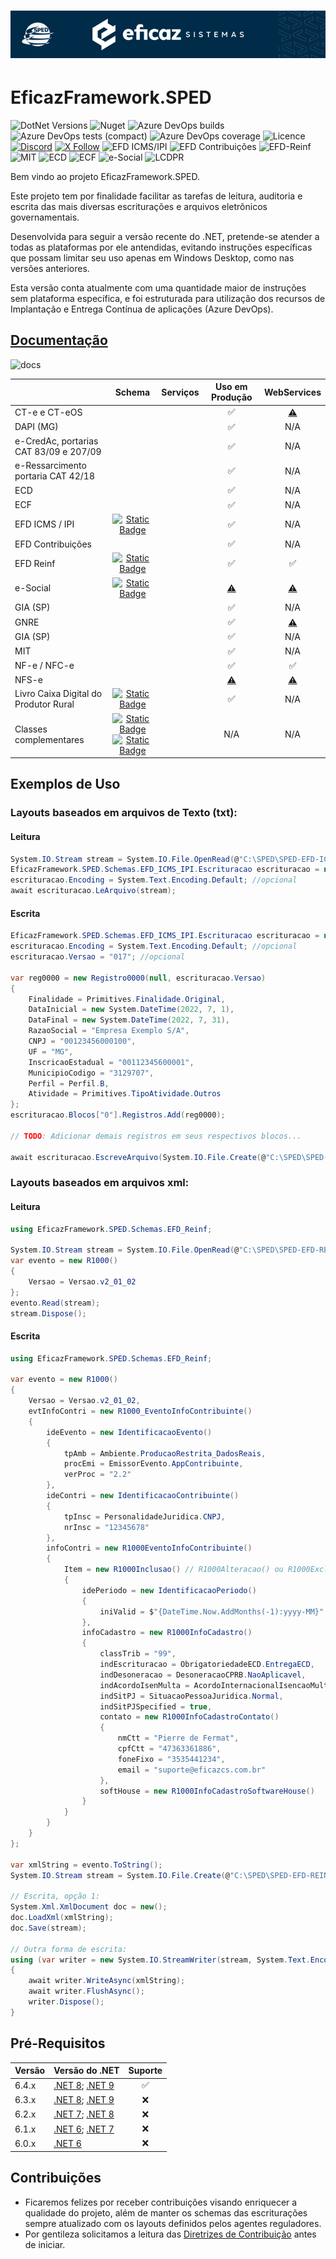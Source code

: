 # <p align="center"> ![EficazFramework.SPED](Assets/GitHub-HeaderReadme.png)
# EficazFramework.SPED

![DotNet Versions](https://img.shields.io/static/v1?label=dotnet&message=8.0%20%7C%209.0&color=blueviolet&style=flat-square&logo=dotnet)
![Nuget](https://eficazshields.azurewebsites.net/nuget/v/EficazFramework.SPED?style=flat-square)
![Azure DevOps builds](https://eficazshields.azurewebsites.net/azure-devops/build/eficazcs/EficazFramework/21?&logo=azurepipelines&logoColor=white&style=flat-square)
![Azure DevOps tests (compact)](https://eficazshields.azurewebsites.net/azure-devops/tests/eficazcs/EficazFramework/21?compact_message&logo=azuredevops&logoColor=white&style=flat-square)
![Azure DevOps coverage](https://eficazshields.azurewebsites.net/azure-devops/coverage/eficazcs/EficazFramework/21?logo=codecov&logoColor=white&style=flat-square)
![Licence](https://img.shields.io/static/v1?label=licence&message=MIT&color=blue&style=flat-square&logo=github&logoColor=white)
[![Discord](https://eficazshields.azurewebsites.net/discord/846078359498653706?color=purple&logo=discord&logoColor=white&style=flat-square)](https://discord.gg/UrVkCB2Jms)
[![X Follow](https://eficazshields.azurewebsites.net/twitter/follow/EficazCS?color=blue&logo=x&logoColor=white&style=flat-square)](https://twitter.com/EficazCS)
![EFD ICMS/IPI](https://eficazshields.azurewebsites.net/badge/EFD%20ICMS%2FIPI-v019-red?style=flat-square)
![EFD Contribuições](https://eficazshields.azurewebsites.net/badge/EFD%20Contribuições-v006-blue?style=flat-square)
![EFD-Reinf](https://eficazshields.azurewebsites.net/badge/EFD%20Reinf-v2.1.2.B-ff69b4?style=flat-square)
![MIT](https://eficazshields.azurewebsites.net/badge/MIT-v1.0-lightblue?style=flat-square)
![ECD](https://eficazshields.azurewebsites.net/badge/ECD-v9.00-brightgreen?style=flat-square) 
![ECF](https://eficazshields.azurewebsites.net/badge/ECF-v0007-orange?style=flat-square) 
![e-Social](https://eficazshields.azurewebsites.net/badge/eSocial-vS_01_03_00-yellow?style=flat-square)
![LCDPR](https://eficazshields.azurewebsites.net/badge/LCDPR-v0013-greenyellow?style=flat-square)

   Bem vindo ao projeto EficazFramework.SPED.
   
   Este projeto tem por finalidade facilitar as tarefas de leitura, auditoria e escrita das mais diversas escriturações e arquivos eletrônicos governamentais.
   
   Desenvolvida para seguir a versão recente do .NET, pretende-se atender a todas as plataformas por ele antendidas, evitando instruções específicas que possam limitar seu uso apenas em Windows Desktop, como nas versões anteriores.
   
   Esta versão conta atualmente com uma quantidade maior de instruções sem plataforma específica, e foi estruturada para utilização dos recursos de Implantação e Entrega Contínua de aplicações (Azure DevOps).


## [Documentação](/Docs/Api/EficazFrameworkSPED.md) 
![docs](https://eficazshields.azurewebsites.net/badge/docs-em%20construção-orange?style=flat-square)

|                                        | Schema                                                                                                                                                     | Serviços | Uso em Produção| WebServices |
|:---------------------------------------|:----------------------------------------------------------------------------------------------------------------------------------------------------------:|----------|:--------------:|:-----------:|
| CT-e e CT-eOS                          |                                                                                                                                                            |          | ✅ | [⚠️](## "Apenas CTeDistribuicaoDFe e ConsultaProtocolo") |
| DAPI (MG)                              |                                                                                                                                                            |          | ✅ | N/A |
| e-CredAc, portarias CAT 83/09 e 207/09 |                                                                                                                                                            |          | ✅ | N/A |
| e-Ressarcimento portaria CAT 42/18     |                                                                                                                                                            |          | ✅ | N/A |
| ECD                                    |                                                                                                                                                            |          | ✅ | N/A |
| ECF                                    |                                                                                                                                                            |          | ✅ | N/A |
| EFD ICMS / IPI                         | [![Static Badge](https://img.shields.io/badge/consultar-green)](/Docs/Api/EficazFramework.SPED.Schemas.EFD_ICMS_IPI.md)                                    |          | ✅ | N/A |
| EFD Contribuições                      |                                                                                                                                                            |          | ✅ | N/A |
| EFD Reinf                              | [![Static Badge](https://img.shields.io/badge/consultar-green)](/Docs/Api/EficazFramework.SPED.Schemas.EFD_Reinf.md)                                       |          | ✅ | ✅ |
| e-Social                               | [![Static Badge](https://img.shields.io/badge/consultar-green)](/Docs/Api/EficazFramework.SPED.Schemas.eSocial.md)                                         |          | [⚠️](https://github.com/Eficaz-Sistemas/EficazFramework.SPED/pull/50 "Em desenvolvimento. Pull Request #50") | [⚠️](## "A ser desenvolvido") |
| GIA (SP)                               |                                                                                                                                                            |          | ✅ | N/A |
| GNRE                                   |                                                                                                                                                            |          | ✅ | [⚠️](## "A ser desenvolvido") |
| GIA (SP)                               |                                                                                                                                                            |          | ✅ | N/A |
| MIT                                    |                                                                                                                                                            |          | ✅ | N/A |
| NF-e / NFC-e                           |                                                                                                                                                            |          | ✅ | ✅ |
| NFS-e                                  |                                                                                                                                                            |          | [⚠️](## "Apenas alguns municípios. TODO: Implementar modelo nacional") |  [⚠️](## "A ser desenvolvido") |
| Livro Caixa Digital do Produtor Rural  | [![Static Badge](https://img.shields.io/badge/consultar-green)](/Docs/Api/EficazFramework.SPED.Schemas.LCDPR.md)                                           |          | ✅ | N/A |
| Classes complementares                 | [![Static Badge](https://img.shields.io/badge/primitives-pink)](/Docs/Api/EficazFramework.SPED.Schemas.Primitives.md)<br>[![Static Badge](https://img.shields.io/badge/extensions-purple)](/Docs/Api/EficazFramework.SPED.Extensions.md) | | N/A |  N/A |      

## Exemplos de Uso

### Layouts baseados em arquivos de Texto (txt):

#### Leitura  
```csharp  
System.IO.Stream stream = System.IO.File.OpenRead(@"C:\SPED\SPED-EFD-ICMS-IPI.txt");  
EficazFramework.SPED.Schemas.EFD_ICMS_IPI.Escrituracao escrituracao = new();  
escrituracao.Encoding = System.Text.Encoding.Default; //opcional  
await escrituracao.LeArquivo(stream);  
```  
#### Escrita  
```csharp  
EficazFramework.SPED.Schemas.EFD_ICMS_IPI.Escrituracao escrituracao = new();  
escrituracao.Encoding = System.Text.Encoding.Default; //opcional  
escrituracao.Versao = "017"; //opcional  

var reg0000 = new Registro0000(null, escrituracao.Versao)  
{  
    Finalidade = Primitives.Finalidade.Original,  
    DataInicial = new System.DateTime(2022, 7, 1),  
    DataFinal = new System.DateTime(2022, 7, 31),  
    RazaoSocial = "Empresa Exemplo S/A",  
    CNPJ = "00123456000100",  
    UF = "MG",  
    InscricaoEstadual = "00112345600001",  
    MunicipioCodigo = "3129707",  
    Perfil = Perfil.B,  
    Atividade = Primitives.TipoAtividade.Outros  
};  
escrituracao.Blocos["0"].Registros.Add(reg0000);  

// TODO: Adicionar demais registros em seus respectivos blocos...  

await escrituracao.EscreveArquivo(System.IO.File.Create(@"C:\SPED\SPED-EFD-ICMS-IPI.txt"));  
```
### Layouts baseados em arquivos xml:

#### Leitura  
```csharp
using EficazFramework.SPED.Schemas.EFD_Reinf;

System.IO.Stream stream = System.IO.File.OpenRead(@"C:\SPED\SPED-EFD-REINF-EVT-R1000.xml");
var evento = new R1000()
{
    Versao = Versao.v2_01_02
};
evento.Read(stream);
stream.Dispose();
```
#### Escrita  
```csharp
using EficazFramework.SPED.Schemas.EFD_Reinf;

var evento = new R1000()
{
    Versao = Versao.v2_01_02,
    evtInfoContri = new R1000_EventoInfoContribuinte()
    {
        ideEvento = new IdentificacaoEvento()
        {
            tpAmb = Ambiente.ProducaoRestrita_DadosReais,
            procEmi = EmissorEvento.AppContribuinte,
            verProc = "2.2"
        },
        ideContri = new IdentificacaoContribuinte()
        {
            tpInsc = PersonalidadeJuridica.CNPJ,
            nrInsc = "12345678"
        },
        infoContri = new R1000EventoInfoContribuinte()
        {
            Item = new R1000Inclusao() // R1000Alteracao() ou R1000Exclusao()
            {
                idePeriodo = new IdentificacaoPeriodo()
                {
                    iniValid = $"{DateTime.Now.AddMonths(-1):yyyy-MM}"
                },
                infoCadastro = new R1000InfoCadastro()
                {
                    classTrib = "99",
                    indEscrituracao = ObrigatoriedadeECD.EntregaECD,
                    indDesoneracao = DesoneracaoCPRB.NaoAplicavel,
                    indAcordoIsenMulta = AcordoInternacionalIsencaoMulta.SemAcordo,
                    indSitPJ = SituacaoPessoaJuridica.Normal,
                    indSitPJSpecified = true,
                    contato = new R1000InfoCadastroContato()
                    {
                        nmCtt = "Pierre de Fermat",
                        cpfCtt = "47363361886",
                        foneFixo = "3535441234",
                        email = "suporte@eficazcs.com.br"
                    },
                    softHouse = new R1000InfoCadastroSoftwareHouse()
                }
            }
        }
    }
};

var xmlString = evento.ToString();
System.IO.Stream stream = System.IO.File.Create(@"C:\SPED\SPED-EFD-REINF-EVT-R1000.xml");

// Escrita, opção 1:
System.Xml.XmlDocument doc = new();
doc.LoadXml(xmlString);
doc.Save(stream);

// Outra forma de escrita:
using (var writer = new System.IO.StreamWriter(stream, System.Text.Encoding.UTF8))
{
    await writer.WriteAsync(xmlString);
    await writer.FlushAsync();
    writer.Dispose();
}
```

## Pré-Requisitos
| Versão | Versão do .NET | Suporte |
| :--- | :--- | :---: |
| 6.4.x| [.NET 8](https://dotnet.microsoft.com/download/dotnet/8.0); [.NET 9](https://dotnet.microsoft.com/en-us/download/dotnet/9.0) | :white_check_mark:|
| 6.3.x| [.NET 8](https://dotnet.microsoft.com/download/dotnet/8.0); [.NET 9](https://dotnet.microsoft.com/en-us/download/dotnet/9.0) | :x:|
| 6.2.x| [.NET 7](https://dotnet.microsoft.com/download/dotnet/7.0); [.NET 8](https://dotnet.microsoft.com/en-us/download/dotnet/8.0) | :x:|
| 6.1.x| [.NET 6](https://dotnet.microsoft.com/download/dotnet/6.0); [.NET 7](https://dotnet.microsoft.com/en-us/download/dotnet/7.0) | :x:|
| 6.0.x| [.NET 6](https://dotnet.microsoft.com/download/dotnet/6.0) | :x: |

   
 ## Contribuições
   - Ficaremos felizes por receber contribuições visando enriquecer a qualidade do projeto, além de manter os schemas das escriturações sempre atualizado com os layouts definidos pelos agentes reguladores.
   - Por gentileza solicitamos a leitura das [Diretrizes de Contribuição](/CONTRIBUTING.md) antes de iniciar.
